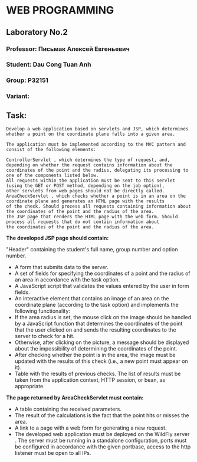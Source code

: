 # WEB PROGRAMMING

## Laboratory No.2

### Professor: Письмак Алексей Евгеньевич
### Student: Dau Cong Tuan Anh
### Group: P32151
### Variant: 

## Task:

```
Develop a web application based on servlets and JSP, which determines whether a point on the coordinate plane falls into a given area.

The application must be implemented according to the MVC pattern and consist of the following elements:

ControllerServlet , which determines the type of request, and, depending on whether the request contains information about the 
coordinates of the point and the radius, delegating its processing to one of the components listed below. 
All requests within the application must be sent to this servlet (using the GET or POST method, depending on the job option), 
other servlets from web pages should not be directly called.
AreaCheckServlet , which checks whether a point is in an area on the coordinate plane and generates an HTML page with the results 
of the check. Should process all requests containing information about the coordinates of the point and the radius of the area.
The JSP page that renders the HTML page with the web form. Should process all requests that do not contain information about 
the coordinates of the point and the radius of the area.

```
**The developed JSP page should contain:**

"Header" containing the student's full name, group number and option number.
- A form that submits data to the server.
- A set of fields for specifying the coordinates of a point and the radius of an area in accordance with the task option.
- A JavaScript script that validates the values ​​entered by the user in form fields.
- An interactive element that contains an image of an area on the coordinate plane (according to the task option) and implements the following functionality:
- If the area radius is set, the mouse click on the image should be handled by a JavaScript function that determines the coordinates of the point that the user clicked on and sends the resulting coordinates to the server to check for a hit.
- Otherwise, after clicking on the picture, a message should be displayed about the impossibility of determining the coordinates of the point.
- After checking whether the point is in the area, the image must be updated with the results of this check (i.e., a new point must appear on it).
- Table with the results of previous checks. The list of results must be taken from the application context, HTTP session, or bean, as appropriate.

**The page returned by AreaCheckServlet must contain:**

- A table containing the received parameters.
- The result of the calculations is the fact that the point hits or misses the area.
- A link to a page with a web form for generating a new request.
- The developed web application must be deployed on the WildFly server . The server must be running in a standalone configuration, ports must be configured in accordance with the given portbase, access to the http listener must be open to all IPs.

